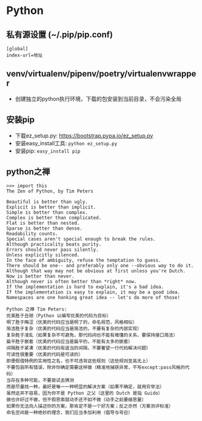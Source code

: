 # Python

## 私有源设置 (~/.pip/pip.conf)

```
[global]
index-url=地址
```

## venv/virtualenv/pipenv/poetry/virtualenvwrapper

- 创建独立的python执行环境，下载的包安装到当前目录，不会污染全局

## 安装pip

- 下载ez_setup.py: https://bootstrap.pypa.io/ez_setup.py
- 安装easy_install工具: `python ez_setup.py`
- 安装pip: `easy_install pip`

## python之禅

```
>>> import this
The Zen of Python, by Tim Peters

Beautiful is better than ugly.
Explicit is better than implicit.
Simple is better than complex.
Complex is better than complicated.
Flat is better than nested.
Sparse is better than dense.
Readability counts.
Special cases aren't special enough to break the rules.
Although practicality beats purity.
Errors should never pass silently.
Unless explicitly silenced.
In the face of ambiguity, refuse the temptation to guess.
There should be one-- and preferably only one --obvious way to do it.
Although that way may not be obvious at first unless you're Dutch.
Now is better than never.
Although never is often better than *right* now.
If the implementation is hard to explain, it's a bad idea.
If the implementation is easy to explain, it may be a good idea.
Namespaces are one honking great idea -- let's do more of those!
```

```
Python 之禅 Tim Peters: 
优美胜于丑陋（Python 以编写优美的代码为目标） 
明了胜于晦涩（优美的代码应当是明了的，命名规范，风格相似） 
简洁胜于复杂（优美的代码应当是简洁的，不要有复杂的内部实现） 
复杂胜于凌乱（如果复杂不可避免，那代码间也不能有难懂的关系，要保持接口简洁） 
扁平胜于嵌套（优美的代码应当是扁平的，不能有太多的嵌套） 
间隔胜于紧凑（优美的代码有适当的间隔，不要奢望一行代码解决问题） 
可读性很重要（优美的代码是可读的） 
即便假借特例的实用性之名，也不可违背这些规则（这些规则至高无上） 
不要包容所有错误，除非你确定需要这样做（精准地捕获异常，不写except:pass风格的代码） 
当存在多种可能，不要尝试去猜测 
而是尽量找一种，最好是唯一一种明显的解决方案（如果不确定，就用穷举法） 
虽然这并不容易，因为你不是 Python 之父（这里的 Dutch 是指 Guido） 
做也许好过不做，但不假思索就动手还不如不做（动手之前要细思量） 
如果你无法向人描述你的方案，那肯定不是一个好方案；反之亦然（方案测评标准） 
命名空间是一种绝妙的理念，我们应当多加利用（倡导与号召）
```
